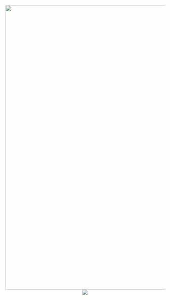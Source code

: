 <div align="center">
  <img src="https://graph.org/file/e651b22c1d9f3c8a81ca7.jpg" width="900">
</div>

<div align="center">
  <img src="https://readme-typing-svg.herokuapp.com?font=Fira+Code&pause=1000&color=F7BE24&random=false&width=435&lines=%5B+Xiao+Dao+%5D;The+Heavenly+Bot.&width=600&height=180">
</div>
